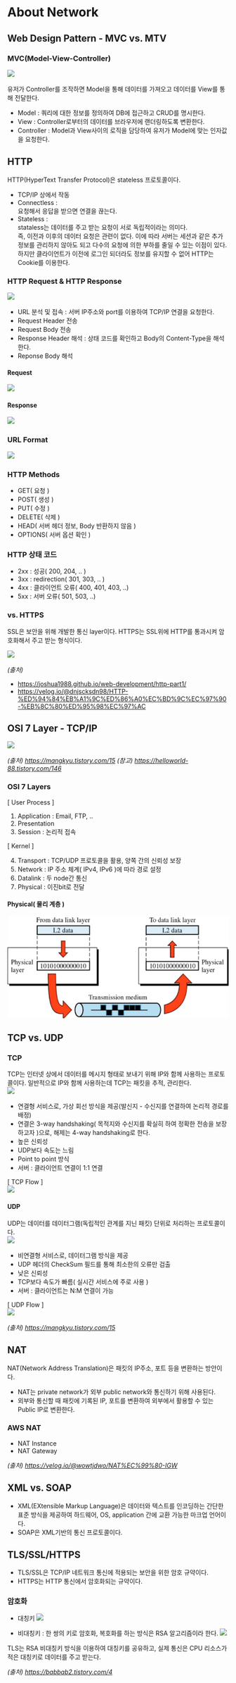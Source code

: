 # About Network
## Web Design Pattern - MVC vs. MTV

### MVC(Model-View-Controller)
![](https://media.vlpt.us/images/inyong_pang/post/9205bb36-7b6b-45d3-bca5-f03e6c22ff92/image.png)

유저가 Controller를 조작하면 Model을 통해 데이터를 가져오고 데이터를 View를 통해 전달한다.
- Model : 쿼리에 대한 정보를 정의하여 DB에 접근하고 CRUD를 명시한다.  
- View : Controller로부터의 데이터를 브라우저에 랜더링하도록 변환한다.
- Controller : Model과 View사이의 로직을 담당하여 유저가 Model에 맞는 인자값을 요청한다.

## HTTP
HTTP(HyperText Transfer Protocol)은 stateless 프로토콜이다. 

- TCP/IP 상에서 작동 
- Connectless :  
요청해서 응답을 받으면 연결을 끊는다.
- Stateless :   
    stataless는 데이터를 주고 받는 요청이 서로 독립적이라는 의미다.  
    즉, 이전과 이후의 데이터 요청은 관련이 없다.
    이에 따라 서버는 세션과 같은 추가 정보를 관리하지 않아도 되고 다수의 요청에 의한 부하를 줄일 수 있는 이점이 있다. 하지만 클라이언트가 이전에 로그인 되더라도 
    정보를 유지할 수 없어 HTTP는 Cookie를 이용한다.


### HTTP Request & HTTP Response
![](https://joshua1988.github.io/images/posts/web/http/http-full-structure.png)

- URL 분석 및 접속 : 서버 IP주소와 port를 이용하여 TCP/IP 연결을 요청한다.
- Request Header 전송
- Request Body 전송
- Response Header 해석 : 상태 코드를 확인하고 Body의 Content-Type을 해석한다.
- Reponse Body 해석

#### Request
![](https://media.vlpt.us/images/dnjscksdn98/post/319733fc-8fcb-48d3-8880-7932485162ee/http_request.png)

#### Response
![](https://media.vlpt.us/images/dnjscksdn98/post/42caeb0f-83f0-41e3-bfc7-ad169dbed518/http_response.png)


### URL Format
![](https://joshua1988.github.io/images/posts/web/http/url-structure.png)

### HTTP Methods
- GET( 요청 )
- POST( 생성 )
- PUT( 수정 )
- DELETE( 삭제 )
- HEAD( 서버 헤더 정보, Body 반환하지 않음 )
- OPTIONS( 서버 옵션 확인 )

### HTTP 상태 코드
- 2xx : 성공( 200, 204, .. )
- 3xx : redirection( 301, 303, .. )
- 4xx : 클라이언트 오류( 400, 401, 403, ..)
- 5xx : 서버 오류( 501, 503, ..)

### vs. HTTPS
SSL은 보안을 위해 개발한 통신 layer이다. HTTPS는 SSL위에 HTTP를 통과시켜 암호화해서 주고 받는 형식이다.

![](https://media.vlpt.us/images/dnjscksdn98/post/e0fc9ec6-24fb-402b-a6bc-9492c5371a5b/https.png)


*(출처)*
- https://joshua1988.github.io/web-development/http-part1/
- https://velog.io/@dnjscksdn98/HTTP-%ED%94%84%EB%A1%9C%ED%86%A0%EC%BD%9C%EC%97%90-%EB%8C%80%ED%95%98%EC%97%AC

## OSI 7 Layer - TCP/IP
![](https://t1.daumcdn.net/cfile/tistory/99F6363359FDDC9E1F)

*(출처) https://mangkyu.tistory.com/15*
*(참고) https://helloworld-88.tistory.com/146*

### OSI 7 Layers

[ User Process ]

1. Application : Email, FTP, ..
2. Presentation 
3. Session : 논리적 접속

[ Kernel ]

4. Transport : TCP/UDP 프로토콜을 활용, 양쪽 간의 신뢰성 보장
5. Network : IP 주소 체계( IPv4, IPv6 )에 따라 경로 설정
6. Datalink : 두 node간 통신
7. Physical : 이진bit로 전달


#### Physical( 물리 계층 )
![](./png/2022-01-08-17-21-58.png)


## TCP vs. UDP

### TCP
TCP는 인터넷 상에서 데이터를 메시지 형태로 보내기 위해 IP와 함께 사용하는 프로토콜이다.
일반적으로 IP와 함께 사용하는데 TCP는 패킷을 추적, 관리한다.  
![](https://t1.daumcdn.net/cfile/tistory/991BEB3359FEB5712F)


- 연결형 서비스로, 가상 회선 방식을 제공(발신지 - 수신지를 연결하여 논리적 경로를 배정)
- 연결은 3-way handshaking( 목적지와 수신지를 확실히 하여 정확한 전송을 보장하고자 )으로, 해제는 4-way handshaking로 한다.
- 높은 신뢰성
- UDP보다 속도는 느림
- Point to point 방식
- 서버 : 클라이언트 연결이 1:1 연결

[ TCP Flow ]  
![](https://t1.daumcdn.net/cfile/tistory/99C5C63359FEB5DC06)


#### UDP
UDP는 데이터를 데이터그램(독립적인 관계를 지닌 패킷) 단위로 처리하는 프로토콜이다.  
![](https://t1.daumcdn.net/cfile/tistory/9969973359FEB59309)

- 비연결형 서비스로, 데이터그램 방식을 제공
- UDP 헤더의 CheckSum 필드를 통해 최소한의 오류만 검출
- 낮은 신뢰성
- TCP보다 속도가 빠름( 실시간 서비스에 주로 사용 )
- 서버 : 클라이언트는 N:M 연결이 가능

[ UDP Flow ]  
![](https://t1.daumcdn.net/cfile/tistory/9934293359FEB5EE38)

*(출처) https://mangkyu.tistory.com/15*

## NAT
NAT(Network Address Translation)은 패킷의 IP주소, 포트 등을 변환하는 방안이다.

- NAT는 private network가 외부 public network와 통신하기 위해 사용된다.
- 외부와 통신할 때 패킷에 기록된 IP, 포트를 변환하여 외부에서 활용할 수 있는 Public IP로 변환한다.

### AWS NAT
- NAT Instance
- NAT Gateway

*(출처) https://velog.io/@wowtjdwo/NAT%EC%99%80-IGW*


## XML vs. SOAP
- XML(EXtensible Markup Language)은 데이터와 텍스트를 인코딩하는 간단한 표준 방식을 제공하여 하드웨어, OS, application 간에 교환 가능한 마크업 언어이다.
- SOAP은 XML기반의 통신 프로토콜이다.


## TLS/SSL/HTTPS
- TLS/SSL은 TCP/IP 네트워크 통신에 적용되는 보안을 위한 암호 규약이다.
- HTTPS는 HTTP 통신에서 암호화되는 규약이다.

### 암호화
- 대칭키
    ![](https://img1.daumcdn.net/thumb/R1280x0/?scode=mtistory2&fname=https%3A%2F%2Fblog.kakaocdn.net%2Fdn%2Fb1qb4Z%2FbtqGfNniI1P%2FJIx3kglkOTpXZeT9WEOsUK%2Fimg.png)

- 비대칭키 : 한 쌍의 키로 암호화, 복호화를 하는 방식은 RSA 알고리즘이라 한다.
    ![](https://img1.daumcdn.net/thumb/R1280x0/?scode=mtistory2&fname=https%3A%2F%2Fblog.kakaocdn.net%2Fdn%2FcG84VM%2FbtqGnJpEXsr%2FJVefe1KT14Yo7nqkuhRzX0%2Fimg.png)

TLS는 RSA 비대칭키 방식을 이용하여 대칭키를 공유하고, 실제 통신은 CPU 리소스가 적은 대칭키로 데이터를 주고 받는다.

*(출처) https://babbab2.tistory.com/4*